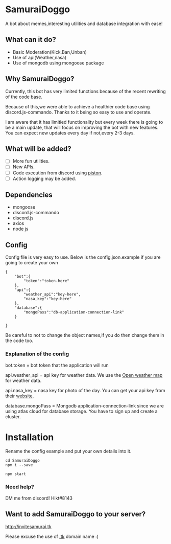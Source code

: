 # SamuraiDoggo
A bot about memes,interesting utilities and database integration with ease!

## What can it do?
- Basic Moderation(Kick,Ban,Unban)
- Use of api(Weather,nasa)
- Use of mongodb using mongoose package

## Why SamuraiDoggo?
Currently, this bot has very limited functions because of the recent rewriting of the code base.

Because of this,we were able to achieve a healthier code base using discord.js-commando. Thanks to it being so easy to use and operate.

I am aware that it has limitied functionality but every week there is going to be a main update, that will focus on improving the bot with new features. You can expect new updates every day if not,every 2-3 days.

## What will be added?
- [ ] More fun utilities.
- [ ] New APIs.
- [ ] Code execution from discord using [piston](https://github.com/engineer-man/piston).
- [ ] Action logging may be added.
## Dependencies
- mongoose
- discord.js-commando
- discord.js
- axios
- node js 


## Config
Config file is very easy to use. Below is the config.json.example if you are going to create your own
```
{
    "bot":{
        "token":"token-here"
    },
    "api":{
        "weather_api":"key-here",
        "nasa_key":"key-here"
    },
    "database":{
        "mongoPass":"db-application-connection-link"
    }

}
```
Be careful to not to change the object names,if you do then change them in the code too.


### Explanation of the config
bot.token = bot token that the application will run


api.weather_api = api key for weather data. We use the [Open weather map](https://openweathermap.org/) for weather data.


api.nasa_key = nasa key for photo of the day. You can get your api key from their [website](https://api.nasa.gov/).

database.mongoPass = Mongodb application-connection-link since we are using atlas cloud for database storage. You have to sign up and create a cluster.


# Installation
Rename the config example and put your own details into it.

```
cd SamuraiDoggo
npm i --save

npm start
```

### Need help?
DM me from discord! Hikt#8143

## Want to add SamuraiDoggo to your server?
http://invitesamurai.tk 

Please excuse the use of [.tk](https://en.wikipedia.org/wiki/.tk) domain name :)



